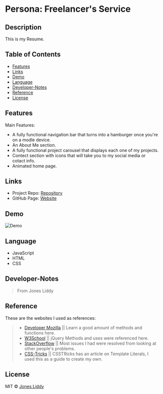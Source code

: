 # Persona: Freelancer's Service

## Description

This is my Resume. 

## Table of Contents

* [Features](#Features)
* [Links](#Links)
* [Demo](#Demo)
* [Language](#Language)
* [Developer-Notes](#Developer-Notes)
* [Reference](#Reference)
* [License](#License)

## Features
Main Features: 

* A fully functional navigation bar that turns into a hamburger once you're on a modle device.
* An About Me section.
* A fully functional project carousel that displays each one of my projects.
* Contect section with icons that will take you to my social media or cotact info. 
* Animated home page.


## Links

* Project Repo: [Repository](https://github.com/jonesliddy77/jonesliddy77.githubio)
* GitHub Page: [Website](https://jonesliddy77.github.io/)

## Demo

![Demo](assets/img/Jones'sResume.gif)

## Language

* JavaScript
* HTML
* CSS


## Developer-Notes

> From Jones Liddy


## Reference

These are the websites I used as references: 

> - [Developer Mozilla](https://developer.mozilla.org/en-US/) || Learn a good amount of methods and functions here.
> - [W3School](https://www.w3schools.com/) || jQuery Methods and uses were referenced here.
> - [StackOverflow](https://www.stackoverflow.com/) || Most issues I had were resolved from looking at other people's problems.
> - [CSS-Tricks](https://css-tricks.com/template-literals/) || CSSTRicks has an article on Template Literals, I used this as a guide to create my own.

## License

MIT © [Jones Liddy](https://github.com/jonesliddy77)
